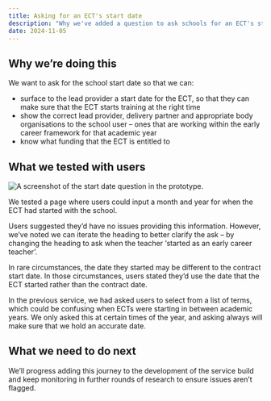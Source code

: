 ```yaml
---
title: Asking for an ECT's start date
description: "Why we've added a question to ask schools for an ECT's start date."
date: 2024-11-05
---
```


## Why we’re doing this

We want to ask for the school start date so that we can:

- surface to the lead provider a start date for the ECT, so that they can make sure that the ECT starts training at the right time
- show the correct lead provider, delivery partner and appropriate body organisations to the school user – ones that are working within the early career framework for that academic year
- know what funding that the ECT is entitled to

## What we tested with users

![A screenshot of the start date question in the prototype.](/ecf-v2/ects-start-date/screenshot1.png)

We tested a page where users could input a month and year for when the ECT had started with the school.

Users suggested they’d have no issues providing this information. However, we’ve noted we can iterate the heading to better clarify the ask – by changing the heading to ask when the teacher ‘started as an early career teacher’.

In rare circumstances, the date they started may be different to the contract start date. In those circumstances, users stated they’d use the date that the ECT started rather than the contract date.

In the previous service, we had asked users to select from a list of terms, which could be confusing when ECTs were starting in between academic years. We only asked this at certain times of the year, and asking always will make sure that we hold an accurate date.

## What we need to do next

We’ll progress adding this journey to the development of the service build and keep monitoring in further rounds of research to ensure issues aren’t flagged.
